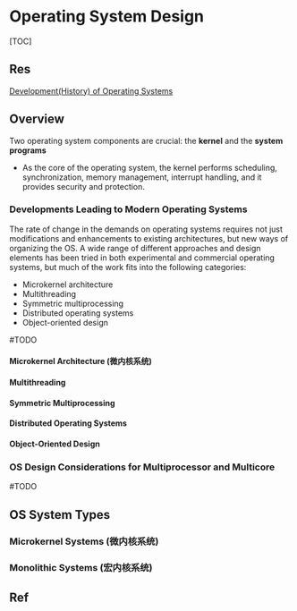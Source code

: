 # Operating System Design

[TOC]



## Res
[Development(History) of Operating Systems](Development(History)%20of%20Operating%20Systems.md)


## Overview
Two operating system components are crucial: the **kernel** and the **system programs**
- As the core of the operating system, the kernel performs scheduling, synchronization, memory management, interrupt handling, and it provides security and protection.


### Developments Leading to Modern Operating Systems

The rate of change in the demands on operating systems requires not just modifications and enhancements to existing architectures, but new ways of organizing the OS. A wide range of different approaches and design elements has been tried in both experimental and commercial operating systems, but much of the work fits into the following categories:

- Microkernel architecture
- Multithreading
- Symmetric multiprocessing
- Distributed operating systems
- Object-oriented design

#TODO 

#### Microkernel Architecture (微内核系统)


#### Multithreading 


#### Symmetric Multiprocessing


#### Distributed Operating Systems


#### Object-Oriented Design



### OS Design Considerations for Multiprocessor and Multicore
#TODO 



## OS System Types
### Microkernel Systems (微内核系统)



### Monolithic Systems (宏内核系统)




## Ref